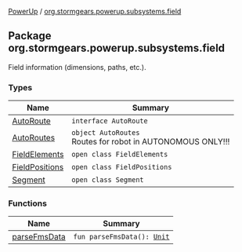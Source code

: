 [PowerUp](../index.md) / [org.stormgears.powerup.subsystems.field](./index.md)

## Package org.stormgears.powerup.subsystems.field

Field information (dimensions, paths, etc.).

### Types

| Name | Summary |
|---|---|
| [AutoRoute](-auto-route/index.md) | `interface AutoRoute` |
| [AutoRoutes](-auto-routes/index.md) | `object AutoRoutes`<br>Routes for robot in AUTONOMOUS ONLY!!! |
| [FieldElements](-field-elements/index.md) | `open class FieldElements` |
| [FieldPositions](-field-positions/index.md) | `open class FieldPositions` |
| [Segment](-segment/index.md) | `open class Segment` |

### Functions

| Name | Summary |
|---|---|
| [parseFmsData](parse-fms-data.md) | `fun parseFmsData(): `[`Unit`](https://kotlinlang.org/api/latest/jvm/stdlib/kotlin/-unit/index.html) |
